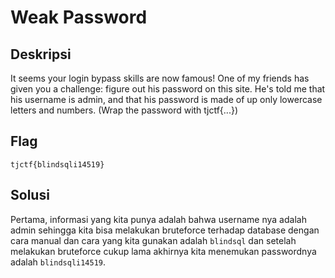 # Weak Password

## Deskripsi
It seems your login bypass skills are now famous! One of my friends has given you a challenge: figure out his password on this site. He's told me that his username is admin, and that his password is made of up only lowercase letters and numbers. (Wrap the password with tjctf{...})

## Flag
```tjctf{blindsqli14519}```

## Solusi
Pertama, informasi yang kita punya adalah bahwa username nya adalah admin sehingga kita bisa melakukan bruteforce terhadap database dengan cara manual dan cara yang kita gunakan adalah ```blindsql``` dan setelah melakukan bruteforce cukup lama akhirnya kita menemukan passwordnya adalah ```blindsqli14519```.